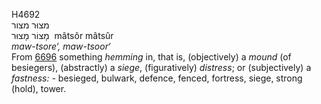 <body>
  <p>H4692<br>  מצוּר    מצור  <br> מָצוֹר  מָצוּר  ‎  mâtsôr  mâtsûr  <br><i>maw-tsore‘,</i> <i>maw-tsoor‘ </i><br>From <a href="h6696.htm">6696</a>  something <i>hemming</i> in, that is, (objectively) a <i>mound</i> (of besiegers), (abstractly) a <i>siege</i>, (figuratively) <i>distress</i>; or (subjectively) a <i>fastness: - </i>besieged, bulwark, defence, fenced, fortress, siege, strong (hold), tower.<br></p>
 </body>